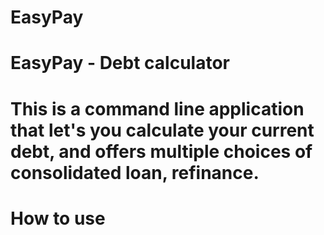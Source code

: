 # EasyPay
# EasyPay - Debt calculator
# This is a command line application that let's you calculate your current debt, and offers multiple choices of consolidated loan, refinance.

# How to use
